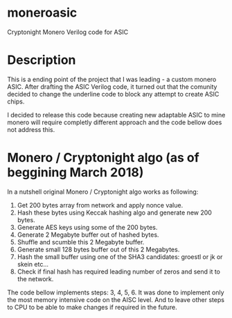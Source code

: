 # moneroasic
Cryptonight Monero Verilog code for ASIC

# Description
This is a ending point of the project that I was leading - a custom monero ASIC.
After drafting the ASIC Verilog code, it turned out that the comunity decided to
change the underline code to block any attempt to create ASIC chips.

I decided to release this code because creating new adaptable ASIC to mine monero
will require completly different approach and the code bellow does not address this.

# Monero / Cryptonight algo (as of beggining March 2018)
In a nutshell original Monero / Cryptonight algo works as following:
1. Get 200 bytes array from network and apply nonce value.
2. Hash these bytes using Keccak hashing algo and generate new 200 bytes.
3. Generate AES keys using some of the 200 bytes.
4. Generate 2 Megabyte buffer out of hashed bytes.
5. Shuffle and scumble this 2 Megabyte buffer.
6. Generate small 128 bytes buffer out of this 2 Megabytes.
7. Hash the small buffer using one of the SHA3 candidates: groestl or jk or skein etc...
8. Check if final hash has required leading number of zeros and send it to the network.

The code bellow implements steps: 3, 4, 5, 6. It was done to implement only the
most memory intensive code on the AISC level. And to leave other steps to CPU to be
able to make changes if required in the future.



